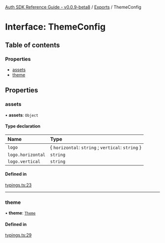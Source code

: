[Auth SDK Reference Guide - v0.0.9-beta8](../README.md) / [Exports](../modules.md) / ThemeConfig

# Interface: ThemeConfig

## Table of contents

### Properties

- [assets](ThemeConfig.md#assets)
- [theme](ThemeConfig.md#theme)

## Properties

### assets

• **assets**: `Object`

#### Type declaration

| Name              | Type                                              |
| :---------------- | :------------------------------------------------ |
| `logo`            | { `horizontal`: `string` ; `vertical`: `string` } |
| `logo.horizontal` | `string`                                          |
| `logo.vertical`   | `string`                                          |

#### Defined in

[typings.ts:23](https://github.com/arcana-network/auth/blob/0d1ad75/src/typings.ts#L23)

---

### theme

• **theme**: [`Theme`](../modules.md#theme)

#### Defined in

[typings.ts:29](https://github.com/arcana-network/auth/blob/0d1ad75/src/typings.ts#L29)
